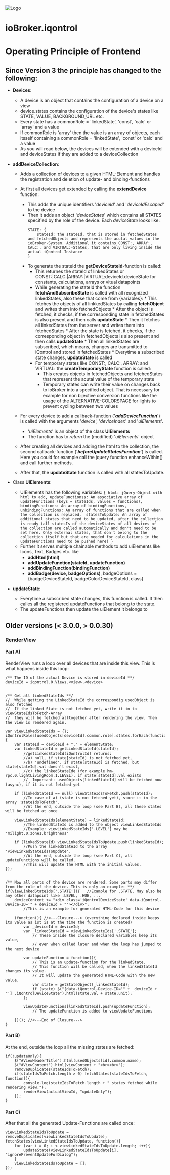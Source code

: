 ![Logo](admin/iqontrol.png)
# ioBroker.iqontrol

# Operating Principle of Frontend

## Since Version 3 the principle has changed to the following: 

* **Devices**:
	* A device is an object that contains the configuration of a device on a view
	* device.states contains the configuration of the device's states like STATE, VALUE, BACKGROUND_URL etc.
	* Every state has a commonRole = 'linkedState', 'const', 'calc' or 'array' and a value
	* If commonRole is 'array' then the value is an array of objects, each itsself containing a commonRole = 'linkedState', 'const' or 'calc' and a value
	* As you will read below, the devices will be extended with a deviceId and deviceStates if they are added to a deviceCollection

* **addDeviceCollection**:
	* Adds a collection of devices to a given HTML-Element and handles the registration and deletion of update- and binding-functions
	* At first all devices get extended by calling the **extendDevice** function:
		* This adds the unique identifiers '*deviceId*' and '*deviceIdEscaped*' to the device
		* Then it adds an object '*deviceStates*' which contains all STATES specified by the role of the device. Each *deviceState* looks like:
			````
			STATE: {
				stateId: the stateId, that is stored in fetchedStates and fetchedObjects and represents the acutal values in the ioBroker-System. Additional it contains CONST:, ARRAY:, CALC:, and VIRTUAL:-States, that are only living inside the actual iQontrol-Instance
			} 
			````
		* To generate the stateId the **getDeviceStateId**-function is called:
			* This returnes the stateId of linkedStates or CONST:|CALC:|ARRAY:|VIRTUAL:deviceId.deviceState for constants, calculations, arrays or vitual datapoints
			* While generating the stateId the function **fetchAndSubscribeState** is called with all recognized linkedStates, also these that come from {variables}:
					* This fetches the objects of all linkkedStates by calling **fetchObject** and writes them into fetchedObjects 
    					* After the object is fetched, it checks, if the corresponding state in fetchedStates is also present and then calls **updateState**
					* Then it fetches all linkedStates from the server and writes them into fetchedStates
    					* After the state is fetched, it checks, if the corresponding object in fetchedObjects is also present and then calls **updateState**
					* Then all linkedStates are subscribed, which means, changes are transmitted to iQontrol and stored in fetchedStates
    					* Everytime a subscribed state changes, **updateState** is called
  			* For temporary states like CONST:, CALC:, ARRAY: and VIRTUAL: the **createTemporaryState** function is called:
    			* This creates objects in fetchedObjects and fetchedStates that represent the acutal value of the temporary state
				* Temporary states can write their value on changes back to ioBroker into a specified object. That is necessary for example for non bijective conversion functions like the usage of the ALTERNATIVE-COLORSPACE for lights to prevent cycling between two values

	* For every device to add a callback-function ('***addDeviceFunction***') is called with the arguments '*device*', '*deviceIndex*' and '*uiElements*'. 
    	* '*uiElements*' is an object of the class **UIElements**
    	* The function has to *return* the (modified) '*uiElements*' object
	* After creating all devices and adding the html to the collection, the second callback-function ('***beforeUpdateStatesFunction***') is called. Here you could for example call the jquery function enhanceWithin() and call further methods.
	* After that, the **updateState** function is called with all statesToUpdate.

* Class **UIElements**:
  * UIElements has the following variables:
		````
		{
			html: jQuery-Object with html to add,
			updateFunctionss: An associative array of updateFunctions (keys = stateIds, values = functions),
			bindingFunctions: An array of bindingFunctions,
			unbindingFunctions: An array of functions that are called when the collection is replaced, 
			statesToUpdate: An array of additional states that need to be updated, after the collection is ready (all statesIs of the deviceStates of all devices of the collection are called automatically and don't need to be set here. Only external states, that don't belong to the collection itself but that are needed for calculations in the updateFunctions need to be pushed here)
		}
		````
  * Further it serves multiple chainable methods to add uiElements like Icons, Text, Badges etc. like
    * **addHtml(html)**
    * **addUpdateFunction(stateId, updateFunction)**
    * **addBindingFunction(bindingFunction)**
    * **addBadge(device, badgeOptions)**, badgeOptions = {badgeDeviceStateId, badgeColorDeviceStateId, class}



* **updateState**:
  * Everytime a subscribed state changes, this function is called. It then calles all the registered updateFunctions that belong to the state.
  * The updateFunctions then update the uiElement it belongs to


## Older versions (< 3.0.0, > 0.0.30) 

### RenderView

#### Part A) 
RenderView runs a loop over all devices that are inside this view. This is what happens inside this loop:
```
/** The ID of the actual Device is stored in deviceId **/
deviceId = iqontrol.0.Views.<view>.<device>


/** Get all linkedStateIds **/
//  While getting the LinkedStateId the correspondig usedObject is also fetched
//  If the linked State is not fetched yet, write it in to viewStateIdsToFetch-Array 
//  they will be fetched alltogether after rendering the view. Then the view is rendered again.

var viewLinkedStateIds = {}; 
iQontrolRoles[usedObjects[deviceId].common.role].states.forEach(function(elementState){
	var stateId = deviceId + "." + elementState;    
	var linkedStateId = getLinkedStateId(stateId);
		//getLinkedStateId(iQontrolId) returns:
		//a) null, if state[stateId] is not fetched yet,
		//b) 'undefined', if state[stateId] is fetched, but state[stateId].val doesn't exist,
		//c) the linkedStateIde (for example hm-rpc.0.lightLivingRoom.1.LEVEL), if state[stateId].val exists
		//  Important: usedObjects[linkedStateId] will be fetched now (async), if it is not fetched yet	
    
    if (linkedStateId == null) viewStateIdsToFetch.push(stateId);
		//In case of a) (state is not fetched yet), store it in the array 'stateIdsToFetch'. 
		//At the end, outside the loop (see Part B), all these states will be fetched at once 
    
    viewLinkedStateIds[elementState] = linkedStateId; 
    	//The linkedStateId is added to the object viewLinkedStateIds
        //Example: viewLinkedStateIds['.LEVEL'] may be 'milight.0.zone1.brightness'
    
	if (linkedStateId) viewLinkedStateIdsToUpdate.push(linkedStateId);
		//Push the linkedStateId to the array 'viewLinkedStateIdsToUpdate'. 
		//At the end, outside the loop (see Part C), all updateFunctions will be called.
		//This will update the HTML with the initial values.    
});


/** Now all parts of the device are rendered. Some parts may differ from the role of the device. This is only an example: **/
if(viewLinkedStateIds['.STATE']){   //Example for .STATE. May also be any other datapoint like .LEVEL, .HUE, ...
    deviceContent += "<div class='iQontrolDeviceState' data-iQontrol-Device-ID='" + deviceId + "'></div>";
		//This is an example for generated HTML-Code for this device

	(function(){ //<---Closure---> (everything declared inside keeps its value as ist is at the time the function is created)
		var _deviceId = deviceId;
		var _linkedStateId = viewLinkedStateIds['.STATE'];
        	// These inside the closure declared variables keep its value, 
            // even when called later and when the loop has jumped to the next device

		var updateFunction = function(){
			// This is an update-function for the linkedState. 
			// This function will be called, when the linkedStateId changes its value. 
            // It will update the generated HTML-Code with the new value.
            var state = getStateObject(_linkedStateId);
			if (state) $("[data-iQontrol-Device-ID='" + _deviceId + "'] .iQontrolDeviceState").html(state.val + state.unit);
		};
        
        viewUpdateFunctions[linkedStateId].push(updateFunction);
        	// The updateFunction is added to viewUpdateFunctions

	})(); //<---End of Closure--->
}
```

#### Part B) 
At the end, outside the loop all the missing states are fetched:
```
if(!updateOnly){
	$("#ViewHeaderTitle").html(usedObjects[id].common.name);
	$("#ViewContent").html(viewContent + "<br><br>");
	removeDuplicates(stateIdsToFetch);
	if(stateIdsToFetch.length > 0) fetchStates(stateIdsToFetch, function(){
		console.log(stateIdsToFetch.length + " states fetched while rendering view.");
		renderView(actualViewId, "updateOnly");
	});
}
```

#### Part C) 
After that all the generated Update-Functions are called once:
```
viewLinkedStateIdsToUpdate = removeDuplicates(viewLinkedStateIdsToUpdate);
fetchStates(viewLinkedStateIdsToUpdate, function(){
	for (var i = 0; i < viewLinkedStateIdsToUpdate.length; i++){
		updateState(viewLinkedStateIdsToUpdate[i], "ignorePreventUpdateForDialog");
	}
	viewLinkedStateIdsToUpdate = [];
});
```

